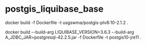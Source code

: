 # postgis_liquibase_base


docker build  -f Dockerfile -t usgswma/postgis-plv8:10-2.1.2 .


docker build --build-arg LIQUIBASE_VERSION=3.6.3 --build-arg A_JDBC_JAR=postgresql-42.2.5.jar -f Dockerfile -t postgis10-jre11 .

